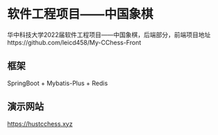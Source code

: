 # 软件工程项目——中国象棋

华中科技大学2022届软件工程项目——中国象棋，后端部分，前端项目地址https://github.com/leicd458/My-CChess-Front

## 框架

SpringBoot + Mybatis-Plus + Redis 

## 演示网站

 https://hustcchess.xyz


